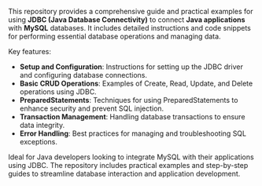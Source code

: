 This repository provides a comprehensive guide and practical examples for using **JDBC (Java Database Connectivity)** to connect **Java applications** with **MySQL** databases. It includes detailed instructions and code snippets for performing essential database operations and managing data.

Key features:

-   **Setup and Configuration**: Instructions for setting up the JDBC driver and configuring database connections.
-   **Basic CRUD Operations**: Examples of Create, Read, Update, and Delete operations using JDBC.
-   **PreparedStatements**: Techniques for using PreparedStatements to enhance security and prevent SQL injection.
-   **Transaction Management**: Handling database transactions to ensure data integrity.
-   **Error Handling**: Best practices for managing and troubleshooting SQL exceptions.

Ideal for Java developers looking to integrate MySQL with their applications using JDBC. The repository includes practical examples and step-by-step guides to streamline database interaction and application development.